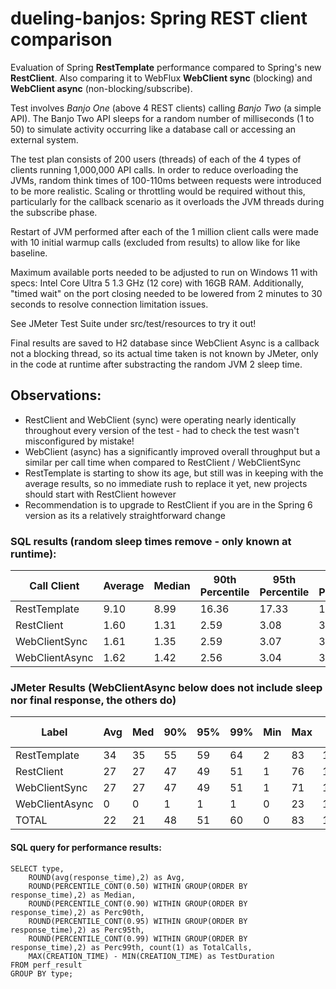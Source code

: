 # dueling-banjos: Spring REST client comparison

Evaluation of Spring **RestTemplate** performance compared to Spring's new **RestClient**.  Also comparing it to WebFlux **WebClient sync** (blocking) and **WebClient async** (non-blocking/subscribe).

Test involves _Banjo One_ (above 4 REST clients) calling _Banjo Two_ (a simple API).  The Banjo Two API sleeps for a random number of milliseconds (1 to 50) to simulate activity occurring like a database call or accessing an external system.  

The test plan consists of 200 users (threads) of each of the 4 types of clients running 1,000,000 API calls.  In order to reduce overloading the JVMs, random think times of 100-110ms between requests were introduced to be more realistic.  Scaling or throttling would be required without this, particularly for the callback scenario as it overloads the JVM threads during the subscribe phase.

Restart of JVM performed after each of the 1 million client calls were made with 10 initial warmup calls (excluded from results) to allow like for like baseline.

Maximum available ports needed to be adjusted to run on Windows 11 with specs: Intel Core Ultra 5 1.3 GHz (12 core) with 16GB RAM.  Additionally, "timed wait" on the port closing needed to be lowered from 2 minutes to 30 seconds to resolve connection limitation issues.

See JMeter Test Suite under src/test/resources to try it out!

Final results are saved to H2 database since WebClient Async is a callback not a blocking thread, so its actual time taken is not known by JMeter, only in the code at runtime after substracting the random JVM 2 sleep time.

## Observations:

- RestClient and WebClient (sync) were operating nearly identically throughout every version of the test - had to check the test wasn't misconfigured by mistake!
- WebClient (async) has a significantly improved overall throughput but a similar per call time when compared to RestClient / WebClientSync
- RestTemplate is starting to show its age, but still was in keeping with the average results, so no immediate rush to replace it yet, new projects should start with RestClient however
- Recommendation is to upgrade to RestClient if you are in the Spring 6 version as its a relatively straightforward change

### SQL results (random sleep times remove - only known at runtime):

| Call Client    | Average | Median | 90th Percentile | 95th Percentile | 99th Percentile | Total Calls | Test Duration (min:sec) | Throughput (ops/s) |
|----------------|---------|--------|-----------------|-----------------|-----------------|-------------|-------------------------|--------------------|
| RestTemplate   | 9.10    | 8.99   | 16.36           | 17.33           | 18.92           | 1,000,000   | 12:40.528464            | 1314.88            |
| RestClient     | 1.60    | 1.31   | 2.59            | 3.08            | 3.87            | 1,000,000   | 11:33.803078            | 1441.33            |
| WebClientSync  | 1.61    | 1.35   | 2.59            | 3.07            | 3.93            | 1,000,000   | 11:33.711818            | 1441.52            |
| WebClientAsync | 1.62    | 1.42   | 2.56            | 3.04            | 3.91            | 1,000,000   | 09:19.613708            | 1786.95            |

### JMeter Results (WebClientAsync below does not include sleep nor final response, the others do)

| Label          | Avg | Med | 90% | 95% | 99% | Min | Max | Thru-put | Recv KB/s | Sent KB/s |
|----------------|-----|-----|-----|-----|-----|-----|-----|----------|-----------|-----------|
| RestTemplate   | 34  | 35  | 55  | 59  | 64  | 2   | 83  | 1314.81  | 251.46    | 165.64    |
| RestClient     | 27  | 27  | 47  | 49  | 51  | 1   | 76  | 1441.24  | 276.26    | 178.75    |
| WebClientSync  | 27  | 27  | 47  | 49  | 51  | 1   | 71  | 1441.38  | 280.52    | 182.99    |
| WebClientAsync | 0   | 0   | 1   | 1   | 1   | 0   | 23  | 1787.00  | 325.83    | 228.61    |
| TOTAL          | 22  | 21  | 48  | 51  | 60  | 0   | 83  | 1308.72  | 248.62    | 165.19    |

#### SQL query for performance results:

```
SELECT type, 
    ROUND(avg(response_time),2) as Avg, 
    ROUND(PERCENTILE_CONT(0.50) WITHIN GROUP(ORDER BY response_time),2) as Median,
    ROUND(PERCENTILE_CONT(0.90) WITHIN GROUP(ORDER BY response_time),2) as Perc90th,  
    ROUND(PERCENTILE_CONT(0.95) WITHIN GROUP(ORDER BY response_time),2) as Perc95th, 
    ROUND(PERCENTILE_CONT(0.99) WITHIN GROUP(ORDER BY response_time),2) as Perc99th, count(1) as TotalCalls,
    MAX(CREATION_TIME) - MIN(CREATION_TIME) as TestDuration
FROM perf_result 
GROUP BY type;
```
   

